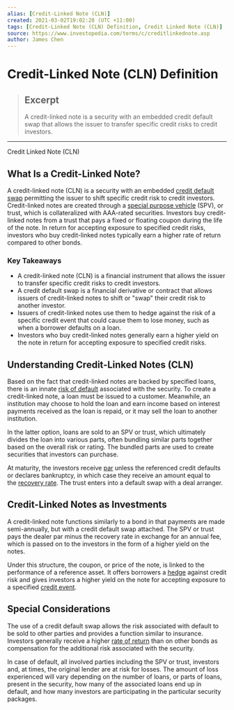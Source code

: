 ```yaml
---
alias: [Credit-Linked Note (CLN)]
created: 2021-03-02T19:02:28 (UTC +11:00)
tags: [Credit-Linked Note (CLN) Definition, Credit Linked Note (CLN)]
source: https://www.investopedia.com/terms/c/creditlinkednote.asp
author: James Chen
---
```


# Credit-Linked Note (CLN) Definition

> ## Excerpt
> A credit-linked note is a security with an embedded credit default swap that allows the issuer to transfer specific credit risks to credit investors.

---

Credit Linked Note (CLN)
## What Is a Credit-Linked Note?

A credit-linked note (CLN) is a security with an embedded [credit default swap](https://www.investopedia.com/terms/c/creditdefaultswap.asp) permitting the issuer to shift specific credit risk to credit investors. Credit-linked notes are created through a [special purpose vehicle](https://www.investopedia.com/terms/s/spv.asp) (SPV), or trust, which is collateralized with AAA-rated securities. Investors buy credit-linked notes from a trust that pays a fixed or floating coupon during the life of the note. In return for accepting exposure to specified credit risks, investors who buy credit-linked notes typically earn a higher rate of return compared to other bonds.

### Key Takeaways

-   A credit-linked note (CLN) is a financial instrument that allows the issuer to transfer specific credit risks to credit investors.
-   A credit default swap is a financial derivative or contract that allows issuers of credit-linked notes to shift or "swap" their credit risk to another investor.
-   Issuers of credit-linked notes use them to hedge against the risk of a specific credit event that could cause them to lose money, such as when a borrower defaults on a loan.
-   Investors who buy credit-linked notes generally earn a higher yield on the note in return for accepting exposure to specified credit risks.

## Understanding Credit-Linked Notes (CLN)

Based on the fact that credit-linked notes are backed by specified loans, there is an innate [risk of default](https://www.investopedia.com/terms/d/defaultrisk.asp) associated with the security. To create a credit-linked note, a loan must be issued to a customer. Meanwhile, an institution may choose to hold the loan and earn income based on interest payments received as the loan is repaid, or it may sell the loan to another institution.

In the latter option, loans are sold to an SPV or trust, which ultimately divides the loan into various parts, often bundling similar parts together based on the overall risk or rating. The bundled parts are used to create securities that investors can purchase.

At maturity, the investors receive [par](https://www.investopedia.com/terms/p/par.asp) unless the referenced credit defaults or declares bankruptcy, in which case they receive an amount equal to the [recovery rate](https://www.investopedia.com/terms/r/recovery-rate.asp). The trust enters into a default swap with a deal arranger.

## Credit-Linked Notes as Investments

A credit-linked note functions similarly to a bond in that payments are made semi-annually, but with a credit default swap attached. The SPV or trust pays the dealer par minus the recovery rate in exchange for an annual fee, which is passed on to the investors in the form of a higher yield on the notes.

Under this structure, the coupon, or price of the note, is linked to the performance of a reference asset. It offers borrowers a [hedge](https://www.investopedia.com/terms/h/hedge.asp) against credit risk and gives investors a higher yield on the note for accepting exposure to a specified [credit event](https://www.investopedia.com/terms/credit-event.asp).

## Special Considerations

The use of a credit default swap allows the risk associated with default to be sold to other parties and provides a function similar to insurance. Investors generally receive a higher [rate of return](https://www.investopedia.com/terms/r/rateofreturn.asp) than on other bonds as compensation for the additional risk associated with the security.

In case of default, all involved parties including the SPV or trust, investors and, at times, the original lender are at risk for losses. The amount of loss experienced will vary depending on the number of loans, or parts of loans, present in the security, how many of the associated loans end up in default, and how many investors are participating in the particular security packages.
